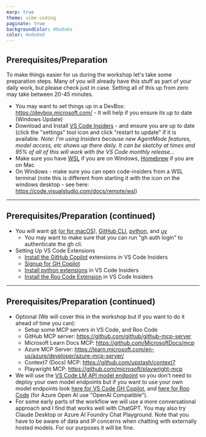 ```yaml
---
marp: true
theme: vibe-coding
paginate: true
backgroundColor: #0a0a0a
color: #e0e0e0
---
```


## Prerequisites/Preparation

To make things easier for us during the workshop let's take some preparation steps. Many of you will already have this stuff as part of your daily work, but please check just in case. Setting all of this up from zero may take between 20-45 minutes.

- You may want to set things up in a DevBox: https://devbox.microsoft.com/ - It will help if you ensure its up to date (Windows Update)
- Download and Install [VS Code Insiders](https://code.visualstudio.com/insiders/) - and ensure you are up to date (click the "settings" tool icon and click "restart to update" if it is available. *Note: I'm using Insiders because new AgentMode features, model access, etc shows up there daily. It can be sketchy​ at times and  95% of all of this will work with the VS Code monthly release...*
- Make sure you have [WSL](https://docs.microsoft.com/en-us/windows/wsl/install) if you are on Windows, [Homebrew](https://brew.sh/) if you are on Mac
- On Windows - make sure you can open code-insiders from a WSL terminal (note this is different from starting it with the icon on the windows desktop - see here: https://code.visualstudio.com/docs/remote/wsl)

---

## Prerequisites/Preparation (continued)

- You will want [git](https://git-scm.com/) ([or for macOS](https://git-scm.com/downloads/mac)),  [GitHub CLI](https://cli.github.com/), [python](https://www.python.org/), and [uv](https://pypi.org/project/uv/)
  - You may want to make sure that you can run "gh auth login" to authenticate the gh cli. 
- Setting Up VS Code Extensions
  - [Install the GitHub Copilot](https://code.visualstudio.com/docs/copilot/setup) extensions in VS Code Insiders
  - [Signup for GH Copilot](https://github.com/github-copilot/signup)
  - [Install python extensions](https://code.visualstudio.com/docs/languages/python) in VS Code Insiders
  - [Install the Roo Code Extension](https://docs.roocode.com/getting-started/installing) in VS Code Insiders

---

## Prerequisites/Preparation (continued)

- Optional  (We will cover this in the workshop but if you want to do it ahead of time you can):
  - Setup some MCP servers in VS Code, and Roo Code
  - GitHub MCP server: https://github.com/github/github-mcp-server
  - Microsoft Learn Docs MCP: https://github.com/MicrosoftDocs/mcp
  - Azure MCP Server: https://learn.microsoft.com/en-us/azure/developer/azure-mcp-server/
  - Context7 (Docs) MCP: https://github.com/upstash/context7
  - Playwright MCP: https://github.com/microsoft/playwright-mcp
- We will use the [VS Code LM API model endpoint](https://code.visualstudio.com/api/extension-guides/ai/language-model) so you don't need to deploy your own model endpoints but if you want to use your own model endpoints look [here for VS Code GH Copilot](https://code.visualstudio.com/docs/copilot/language-models), and [here for Roo Code](https://docs.roocode.com/getting-started/connecting-api-provider) (for Azure Open AI use "OpenAI Compatible"). 
- For some early parts of the workflow we will use a more conversational approach and I find that works well with ChatGPT. You may also try Claude Desktop or Azure AI Foundry Chat Playground. Note that you have to be aware of data and IP concerns when chatting with externally hosted models. For our purposes it will be fine.